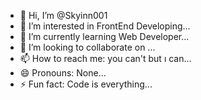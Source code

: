 - 👋 Hi, I’m @Skyinn001
- 👀 I’m interested in FrontEnd Developing...
- 🌱 I’m currently learning Web Developer...
- 💞️ I’m looking to collaborate on ...
- 📫 How to reach me: you can't but ı can...
- 😄 Pronouns: None...
- ⚡ Fun fact: Code is everything...
